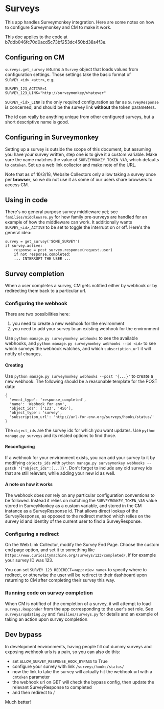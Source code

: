 # Surveys

This app handles Surveymonkey integration. Here are some notes on how to configure
Surveymonkey and CM to make it work.

This doc applies to the code at b7ddb046fc70d0acd5c73bf253dc450bd38a4f3e.

## Configuring on CM

`surveys.get_survey` returns a `Survey` object that loads values from configuration settings. Those settings
take the basic format of `SURVEY_<id>_<attr>`, e.g.

```
SURVEY_123_ACTIVE=1
SURVEY_123_LINK="http://surveymonkey/whatever"
```

`SURVEY_<id>_LINK` is the only required configuration as far as `SurveyResponse` is concerned,
and should be the survey link **without** the token parameters.

The id can really be anything unique from other configured surveys, but a short descriptive name is good.

## Configuring in Surveymonkey

Setting up a survey is outside the scope of this document, but assuming you have your survey written, step
one is to give it a custom variable. Make sure the name matches the value of `SURVEYMONKEY_TOKEN_VAR`, which
defaults to `cmtoken`. Set up a web link collector and make note of the URL.

Note that as of 10/3/18, Website Collectors only allow taking a survey once per **browser**, so we do not
use it as some of our users share browsers to access CM.

## Using in code

There's no general purpose survey middleware yet; see `families/middleware.py` for how family pre-surveys
are handled for an example of how the middleware can work. It additionally wants `SURVEY_<id>_ACTIVE` to be
set to toggle the interrupt on or off. Here's the general idea:

```
survey = get_survey('SOME_SURVEY')
if survey.active:
    response = post_survey.response(request.user)
    if not response.completed:
	... INTERRUPT THE USER ...
```

## Survey completion

When a user completes a survey, CM gets notified either by webhook or by redirecting them back to a particular url.

### Configuring the webhook

There are two possibilities here:

1. you need to create a new webhook for the environment
2. you need to add your survey to an existing webhook for the environment

Use `python manage.py surveymonkey webhooks` to see the available webhooks, and
`python manage.py surveymonkey webhooks --id <id>` to see which surveys the webhook watches,
and which `subscription_url` it will notify of changes.

#### Creating

Use `python manage.py surveymonkey webhooks --post '{...}'` to create a new webhook. The following
should be a reasonable template for the POST data:

```
{
  'event_type': 'response_completed',
  'name': 'Webhook for env',
  'object_ids': ['123', '456'],
  'object_type': 'survey',
  'subscription_url': 'http://url-for-env.org/surveys/hooks/status/'
}
```

The `object_ids` are the survey ids for which you want updates. Use `python manage.py surveys` and
its related options to find those.

#### Reconfiguring

If a webhook for your environment exists, you can add your survey to it by modifying
`objects_ids` with `python manage.py surveymonkey webhooks --patch '{"object_ids":[...]}'`.
Don't forget to include any old survey ids that are still relevant, while adding your
new id as well.

#### A note on how it works

The webhook does *not* rely on any particular configuration conventions to be followed. Instead it relies
on matching the `SURVEYMONKEY_TOKEN_VAR` value stored in SurveyMonkey as a custom variable, and stored
in the CM instance as a SurveyResponse id. That allows direct lookup of the SurveyResponse, as opposed to
the redirect method which relies on the survey id and identity of the current user to find a SurveyResponse.

### Configuring a redirect

On the Web Link Collector, modify the Survey End Page. Choose the custom end page option, and
set it to something like `https://www.curiositymachine.org/surveys/123/completed/`, if for example
your survey ID was 123.

You can set `SURVEY_123_REDIRECT=<app:view_name>` to specify where to redirect, or otherwise the user
will be redirect to their dashboard upon returning to CM after completing their survey this way.

### Running code on survey completion

When CM is notified of the completion of a survey, it will attempt to load `surveys.Responder` from the
app corresponding to the user's set role. See `surveys/updating.py` and `families/surveys.py` for details
and an example of taking an action upon survey completion.

## Dev bypass

In development environments, having people fill out dummy surveys and exposing webhook urls
is a pain, so you can also do this:

* set `ALLOW_SURVEY_RESPONSE_HOOK_BYPASS` to True
* configure your survey with link `/surveys/hooks/status/`
* now the link to take the survey will actually hit the webhook url with a `cmtoken` parameter
* the webhook url on GET will check the bypass config, then update the relevant SurveyResponse to completed
* and then redirect to /

Much better!